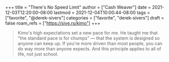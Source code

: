 +++
title = "There's No Speed Limit"
author = ["Cash Weaver"]
date = 2021-12-03T12:20:00-08:00
lastmod = 2021-12-04T10:00:44-08:00
tags = ["favorite", "@derek-sivers"]
categories = ["favorite", "derek-sivers"]
draft = false
roam_refs = ["https://sive.rs/kimo"]
+++

> Kimo's high expectations set a new pace for me. He taught me that "the standard pace is for chumps" — that the system is designed so anyone can keep up. If you're more driven than most people, you can do way more than anyone expects. And this principle applies to all of life, not just school.
